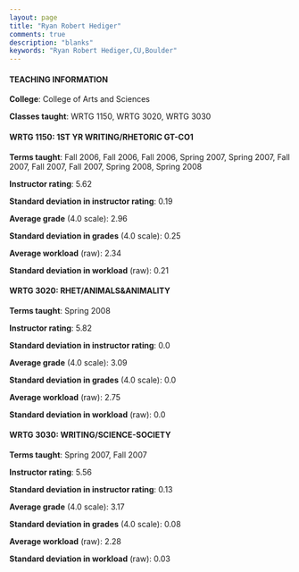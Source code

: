 ```yaml
---
layout: page
title: "Ryan Robert Hediger" 
comments: true
description: "blanks"
keywords: "Ryan Robert Hediger,CU,Boulder"
---
```

<head>
<script src="https://ajax.googleapis.com/ajax/libs/jquery/2.1.3/jquery.min.js"></script>
<script src="https://dl.dropboxusercontent.com/s/pc42nxpaw1ea4o9/highcharts.js?dl=0"></script>
<!-- <script src="../assets/js/highcharts.js"></script> -->
<style type="text/css">@font-face {
	font-family: "Bebas Neue";
	src: url(https://www.filehosting.org/file/details/544349/BebasNeue Regular.otf) format("opentype");
	}
	h1.Bebas { 
		font-family: "Bebas Neue", Verdana, Tahoma;
	}
</style>
</head>
	   
#### TEACHING INFORMATION

**College**: College of Arts and Sciences

**Classes taught**: WRTG 1150, WRTG 3020, WRTG 3030

#### WRTG 1150: 1ST YR WRITING/RHETORIC GT-CO1

**Terms taught**: Fall 2006, Fall 2006, Fall 2006, Spring 2007, Spring 2007, Fall 2007, Fall 2007, Fall 2007, Spring 2008, Spring 2008

**Instructor rating**: 5.62

**Standard deviation in instructor rating**: 0.19

**Average grade** (4.0 scale): 2.96

**Standard deviation in grades** (4.0 scale): 0.25

**Average workload** (raw): 2.34

**Standard deviation in workload** (raw): 0.21

#### WRTG 3020: RHET/ANIMALS&ANIMALITY

**Terms taught**: Spring 2008

**Instructor rating**: 5.82

**Standard deviation in instructor rating**: 0.0

**Average grade** (4.0 scale): 3.09

**Standard deviation in grades** (4.0 scale): 0.0

**Average workload** (raw): 2.75

**Standard deviation in workload** (raw): 0.0

#### WRTG 3030: WRITING/SCIENCE-SOCIETY

**Terms taught**: Spring 2007, Fall 2007

**Instructor rating**: 5.56

**Standard deviation in instructor rating**: 0.13

**Average grade** (4.0 scale): 3.17

**Standard deviation in grades** (4.0 scale): 0.08

**Average workload** (raw): 2.28

**Standard deviation in workload** (raw): 0.03

